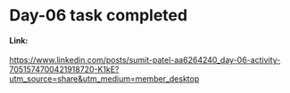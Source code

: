 # Day-06 task completed

#### Link: 
https://www.linkedin.com/posts/sumit-patel-aa6264240_day-06-activity-7051574700421918720-K1kE?utm_source=share&utm_medium=member_desktop
